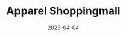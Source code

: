 ---
draft: false
title: Apparel Shoppingmall
description: Apparel shopping mall web and data analysis and data engineer development project
date: 2023-04-04
url: https://github.com/WoojinJeonkr/ShoppingMall
---